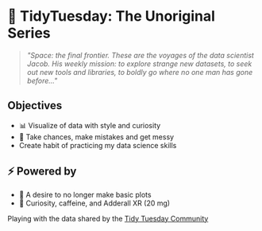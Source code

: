 # 🖖 TidyTuesday: The Unoriginal Series

> *"Space: the final frontier. These are the voyages of the data scientist Jacob. His weekly mission: to explore strange new datasets, to seek out new tools and libraries, to boldly go where no one man has gone before..."*

## Objectives
- 📊 Visualize of data with style and curiosity
- 🧠 Take chances, make mistakes and get messy
- Create habit of practicing my data science skills

## ⚡ Powered by
- 🧬 A desire to no longer make basic plots
- 🧠 Curiosity, caffeine, and Adderall XR (20 mg)

Playing with the data shared by the [Tidy Tuesday Community](https://github.com/rfordatascience/tidytuesday?tab=readme-ov-file)
